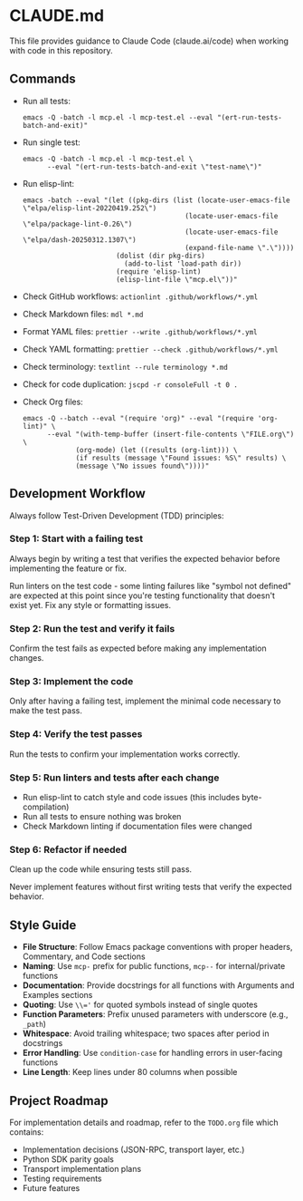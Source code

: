 # CLAUDE.md

This file provides guidance to Claude Code (claude.ai/code) when working
with code in this repository.

## Commands

- Run all tests:

  ```shell
  emacs -Q -batch -l mcp.el -l mcp-test.el --eval "(ert-run-tests-batch-and-exit)"
  ```

- Run single test:

  ```shell
  emacs -Q -batch -l mcp.el -l mcp-test.el \
        --eval "(ert-run-tests-batch-and-exit \"test-name\")"
  ```

- Run elisp-lint:

  ```shell
  emacs -batch --eval "(let ((pkg-dirs (list (locate-user-emacs-file \"elpa/elisp-lint-20220419.252\")
                                          (locate-user-emacs-file \"elpa/package-lint-0.26\")
                                          (locate-user-emacs-file \"elpa/dash-20250312.1307\")
                                          (expand-file-name \".\"))))
                         (dolist (dir pkg-dirs)
                           (add-to-list 'load-path dir))
                         (require 'elisp-lint)
                         (elisp-lint-file \"mcp.el\"))"
  ```

- Check GitHub workflows: `actionlint .github/workflows/*.yml`
- Check Markdown files: `mdl *.md`
- Format YAML files: `prettier --write .github/workflows/*.yml`
- Check YAML formatting: `prettier --check .github/workflows/*.yml`
- Check terminology: `textlint --rule terminology *.md`
- Check for code duplication: `jscpd -r consoleFull -t 0 .`
- Check Org files:

  ```shell
  emacs -Q --batch --eval "(require 'org)" --eval "(require 'org-lint)" \
        --eval "(with-temp-buffer (insert-file-contents \"FILE.org\") \
               (org-mode) (let ((results (org-lint))) \
               (if results (message \"Found issues: %S\" results) \
               (message \"No issues found\"))))"
  ```

## Development Workflow

Always follow Test-Driven Development (TDD) principles:

### Step 1: Start with a failing test

Always begin by writing a test that verifies the expected behavior before
implementing the feature or fix.

Run linters on the test code - some linting failures like "symbol not defined"
are expected at this point since you're testing functionality that doesn't
exist yet. Fix any style or formatting issues.

### Step 2: Run the test and verify it fails

Confirm the test fails as expected before making any implementation changes.

### Step 3: Implement the code

Only after having a failing test, implement the minimal code necessary to
make the test pass.

### Step 4: Verify the test passes

Run the tests to confirm your implementation works correctly.

### Step 5: Run linters and tests after each change

- Run elisp-lint to catch style and code issues (this includes byte-compilation)
- Run all tests to ensure nothing was broken
- Check Markdown linting if documentation files were changed

### Step 6: Refactor if needed

Clean up the code while ensuring tests still pass.

Never implement features without first writing tests that verify the expected behavior.

## Style Guide

- **File Structure**: Follow Emacs package conventions with proper headers,
  Commentary, and Code sections
- **Naming**: Use `mcp-` prefix for public functions, `mcp--` for internal/private
  functions
- **Documentation**: Provide docstrings for all functions with Arguments and Examples
  sections
- **Quoting**: Use `\\='` for quoted symbols instead of single quotes
- **Function Parameters**: Prefix unused parameters with underscore (e.g., `_path`)
- **Whitespace**: Avoid trailing whitespace; two spaces after period in docstrings
- **Error Handling**: Use `condition-case` for handling errors in user-facing functions
- **Line Length**: Keep lines under 80 columns when possible

## Project Roadmap

For implementation details and roadmap, refer to the `TODO.org` file which contains:

- Implementation decisions (JSON-RPC, transport layer, etc.)
- Python SDK parity goals
- Transport implementation plans
- Testing requirements
- Future features
